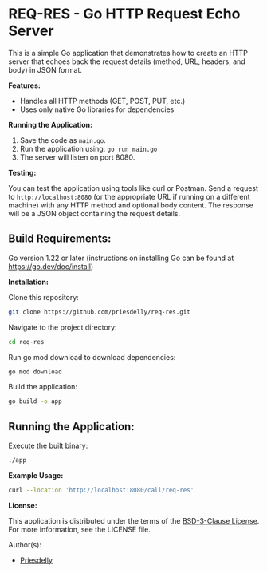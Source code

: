 # REQ-RES - Go HTTP Request Echo Server
This is a simple Go application that demonstrates how to create an HTTP server that echoes back the request details (method, URL, headers, and body) in JSON format.

**Features:**

- Handles all HTTP methods (GET, POST, PUT, etc.)
- Uses only native Go libraries for dependencies

**Running the Application:**

1. Save the code as `main.go`.
2. Run the application using: `go run main.go`
3. The server will listen on port 8080.

**Testing:**

You can test the application using tools like curl or Postman. Send a request to `http://localhost:8080` (or the appropriate URL if running on a different machine) with any HTTP method and optional body content. The response will be a JSON object containing the request details.


## Build Requirements:

Go version 1.22 or later (instructions on installing Go can be found at https://go.dev/doc/install)

**Installation:**

Clone this repository:
``` bash
git clone https://github.com/priesdelly/req-res.git
```
Navigate to the project directory:
``` bash
cd req-res
```
Run go mod download to download dependencies:
```bash
go mod download
```
Build the application:
```bash
go build -o app
```

## Running the Application:

Execute the built binary:
```bash
./app
```
**Example Usage:**
```bash
curl --location 'http://localhost:8080/call/req-res'
```

**License:**

This application is distributed under the terms of the [BSD-3-Clause License](https://opensource.org/licenses/BSD-3-Clause).  For more information, see the LICENSE file.

Author(s):
- [Priesdelly](https://github.com/priesdelly)

